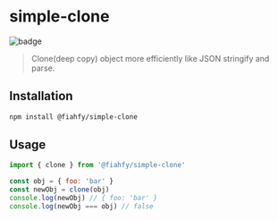 # simple-clone

![badge](https://github.com/fiahfy/simple-clone/workflows/Node.js%20Package/badge.svg)

> Clone(deep copy) object more efficiently like JSON stringify and parse.

## Installation

```bash
npm install @fiahfy/simple-clone
```

## Usage

```js
import { clone } from '@fiahfy/simple-clone'

const obj = { foo: 'bar' }
const newObj = clone(obj)
console.log(newObj) // { foo: 'bar' }
console.log(newObj === obj) // false
```
